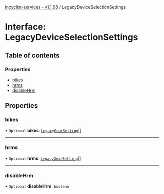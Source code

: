 [incyclist-services - v1.1.98](../README.md) / LegacyDeviceSelectionSettings

# Interface: LegacyDeviceSelectionSettings

## Table of contents

### Properties

- [bikes](LegacyDeviceSelectionSettings.md#bikes)
- [hrms](LegacyDeviceSelectionSettings.md#hrms)
- [disableHrm](LegacyDeviceSelectionSettings.md#disablehrm)

## Properties

### bikes

• `Optional` **bikes**: [`LegacyGearSetting`](LegacyGearSetting.md)[]

___

### hrms

• `Optional` **hrms**: [`LegacyGearSetting`](LegacyGearSetting.md)[]

___

### disableHrm

• `Optional` **disableHrm**: `boolean`
